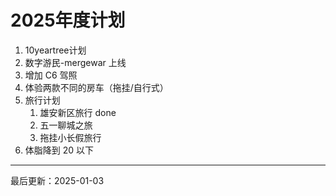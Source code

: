 # 2025年度计划

1. 10yeartree计划
2. 数字游民-mergewar 上线
3. 增加 C6 驾照
4. 体验两款不同的房车（拖挂/自行式）
5. 旅行计划
   1. 雄安新区旅行 done
   2. 五一聊城之旅
   3. 拖挂小长假旅行
6. 体脂降到 20 以下

---
最后更新：2025-01-03

